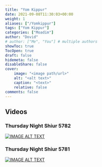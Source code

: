 ```yaml
---
title: "Yom Kippur"
date: 2021-09-08T11:30:03+00:00
weight: 1
aliases: ["/Yomkippur"]
tags: ["Yom Kippur"]
categories: ["Moadim"]
author: "Dovid"
# author: ["Me", "You"] # multiple authors
showToc: true
TocOpen: true
draft: false
hidemeta: false
disableShare: false
cover:
    image: "<image path/url>"
    alt: "<alt text>"
    caption: "<text>"
    relative: false
comments: false
---
```

 ## Videos
 ### Thursday Night Shiur 5782
 [![IMAGE ALT TEXT](http://img.youtube.com/vi/zDlYnmLnN6o.jpg)](http://www.youtube.com/watch?v=zDlYnmLnN6o "Video Title")
 ### Thursday Night Shiur 5781
[![IMAGE ALT TEXT](http://img.youtube.com/vi/GKeUerzs5gU/0.jpg)](http://www.youtube.com/watch?v=GKeUerzs5gU "Video Title")
